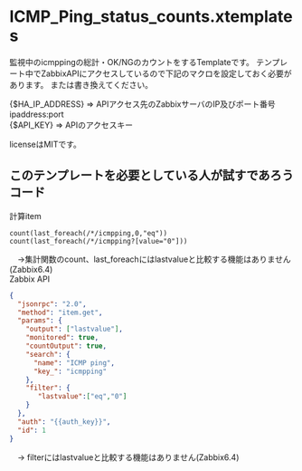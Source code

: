 # ICMP_Ping_status_counts.xtemplates
監視中のicmppingの総計・OK/NGのカウントをするTemplateです。
テンプレート中でZabbixAPIにアクセスしているので下記のマクロを設定しておく必要があります。
または書き換えてください。

{$HA_IP_ADDRESS} => APIアクセス先のZabbixサーバのIP及びポート番号 ipaddress:port  
{$API_KEY} => APIのアクセスキー

licenseはMITです。

## このテンプレートを必要としている人が試すであろうコード
計算item  
```
count(last_foreach(/*/icmpping,0,"eq"))
count(last_foreach(/*/icmpping?[value="0"]))
```  
　→集計関数のcount、last_foreachにはlastvalueと比較する機能はありません(Zabbix6.4)    
Zabbix API
```json
{
  "jsonrpc": "2.0",
  "method": "item.get",
  "params": {
    "output": ["lastvalue"],
    "monitored": true,
    "countOutput": true,
    "search": {
      "name": "ICMP ping",
      "key_": "icmpping"
    },
    "filter": {
       "lastvalue":["eq","0"]
    }
  },
  "auth": "{{auth_key}}",
  "id": 1
}
```
　→ filterにはlastvalueと比較する機能はありません(Zabbix6.4)
